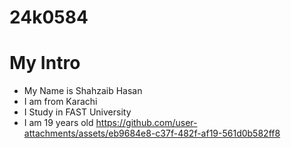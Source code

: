 # 24k0584
# My Intro
+ My Name is Shahzaib Hasan
+ I am from Karachi
+ I Study in FAST University
+ I am 19 years old 
https://github.com/user-attachments/assets/eb9684e8-c37f-482f-af19-561d0b582ff8
